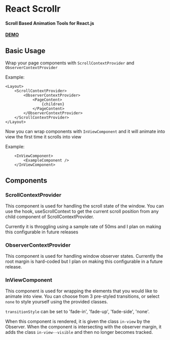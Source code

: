 # React Scrollr
#### Scroll Based Animation Tools for React.js
#### [DEMO]()
  
  
## Basic Usage
Wrap your page components with `ScrollContextProvider` and `ObserverContextProvider`  
  
Example:  
````
<Layout>
    <ScrollContextProvider>
        <ObserverContextProvider>
            <PageContent>
                {children}
            </PageContent>
        </ObserverContextProvider>
    </ScrollContextProvider>
</Layout>
````

Now you can wrap components with `InViewComponent` and it will animate into view the first time it scrolls into view

Example:
````
    <InViewComponent>
        <ExampleComponent />
    </InViewComponent>
````

## Components  
  
### ScrollContextProvider
This component is used for handling the scroll state of the window.
You can use the hook, useScrollContext to get the current scroll position from any child component of ScrollContextProvider.

Currently it is throggling using a sample rate of 50ms and I plan on making this configurable in future releases

### ObserverContextProvider
This component is used for handling window observer states.
Currently the root margin is hard-coded but I plan on making this configurable in a future release.


### InViewComponent
This component is used for wrapping the elements that you would like to animate into view.
You can choose from 3 pre-styled transitions, or select `none` to style yourself using the provided classes.

`transitionStyle` can be set to 'fade-in', 'fade-up', 'fade-side', 'none'.

When this component is rendered, it is given the class `in-view` by the Observer.
When the component is intersecting with the observer margin, it adds the class `in-view--visible` and then no longer becomes tracked.

